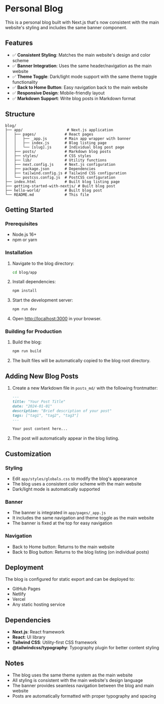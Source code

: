 # Personal Blog

This is a personal blog built with Next.js that's now consistent with the main website's styling and includes the same banner component.

## Features

- ✅ **Consistent Styling**: Matches the main website's design and color scheme
- ✅ **Banner Integration**: Uses the same header/navigation as the main website
- ✅ **Theme Toggle**: Dark/light mode support with the same theme toggle functionality
- ✅ **Back to Home Button**: Easy navigation back to the main website
- ✅ **Responsive Design**: Mobile-friendly layout
- ✅ **Markdown Support**: Write blog posts in Markdown format

## Structure

```
blog/
├── app/                    # Next.js application
│   ├── pages/             # React pages
│   │   ├── _app.js        # Main app wrapper with banner
│   │   ├── index.js       # Blog listing page
│   │   └── [slug].js      # Individual blog post page
│   ├── posts/             # Markdown blog posts
│   ├── styles/            # CSS styles
│   ├── lib/               # Utility functions
│   ├── next.config.js     # Next.js configuration
│   ├── package.json       # Dependencies
│   ├── tailwind.config.js # Tailwind CSS configuration
│   └── postcss.config.js  # PostCSS configuration
├── index.html             # Built blog listing page
├── getting-started-with-nextjs/ # Built blog post
├── hello-world/           # Built blog post
└── README.md              # This file
```

## Getting Started

### Prerequisites

- Node.js 16+ 
- npm or yarn

### Installation

1. Navigate to the blog directory:
   ```bash
   cd blog/app
   ```

2. Install dependencies:
   ```bash
   npm install
   ```

3. Start the development server:
   ```bash
   npm run dev
   ```

4. Open [http://localhost:3000](http://localhost:3000) in your browser.

### Building for Production

1. Build the blog:
   ```bash
   npm run build
   ```

2. The built files will be automatically copied to the blog root directory.

## Adding New Blog Posts

1. Create a new Markdown file in `posts_md/` with the following frontmatter:
   ```markdown
   ---
   title: "Your Post Title"
   date: "2024-01-01"
   description: "Brief description of your post"
   tags: ["tag1", "tag2", "tag3"]
   ---

   Your post content here...
   ```

2. The post will automatically appear in the blog listing.

## Customization

### Styling

- Edit `app/styles/globals.css` to modify the blog's appearance
- The blog uses a consistent color scheme with the main website
- Dark/light mode is automatically supported

### Banner

- The banner is integrated in `app/pages/_app.js`
- It includes the same navigation and theme toggle as the main website
- The banner is fixed at the top for easy navigation

### Navigation

- Back to Home button: Returns to the main website
- Back to Blog button: Returns to the blog listing (on individual posts)

## Deployment

The blog is configured for static export and can be deployed to:

- GitHub Pages
- Netlify
- Vercel
- Any static hosting service

## Dependencies

- **Next.js**: React framework
- **React**: UI library
- **Tailwind CSS**: Utility-first CSS framework
- **@tailwindcss/typography**: Typography plugin for better content styling

## Notes

- The blog uses the same theme system as the main website
- All styling is consistent with the main website's design language
- The banner provides seamless navigation between the blog and main website
- Posts are automatically formatted with proper typography and spacing
